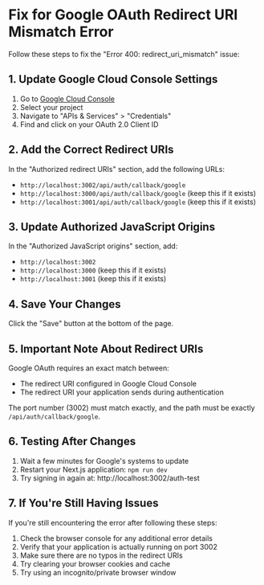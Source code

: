 # Fix for Google OAuth Redirect URI Mismatch Error

Follow these steps to fix the "Error 400: redirect_uri_mismatch" issue:

## 1. Update Google Cloud Console Settings

1. Go to [Google Cloud Console](https://console.cloud.google.com/)
2. Select your project
3. Navigate to "APIs & Services" > "Credentials"
4. Find and click on your OAuth 2.0 Client ID

## 2. Add the Correct Redirect URIs

In the "Authorized redirect URIs" section, add the following URLs:
- `http://localhost:3002/api/auth/callback/google`
- `http://localhost:3000/api/auth/callback/google` (keep this if it exists)
- `http://localhost:3001/api/auth/callback/google` (keep this if it exists)

## 3. Update Authorized JavaScript Origins

In the "Authorized JavaScript origins" section, add:
- `http://localhost:3002`
- `http://localhost:3000` (keep this if it exists)
- `http://localhost:3001` (keep this if it exists)

## 4. Save Your Changes

Click the "Save" button at the bottom of the page.

## 5. Important Note About Redirect URIs

Google OAuth requires an exact match between:
- The redirect URI configured in Google Cloud Console
- The redirect URI your application sends during authentication

The port number (3002) must match exactly, and the path must be exactly `/api/auth/callback/google`.

## 6. Testing After Changes

1. Wait a few minutes for Google's systems to update
2. Restart your Next.js application: `npm run dev`
3. Try signing in again at: http://localhost:3002/auth-test

## 7. If You're Still Having Issues

If you're still encountering the error after following these steps:

1. Check the browser console for any additional error details
2. Verify that your application is actually running on port 3002
3. Make sure there are no typos in the redirect URIs
4. Try clearing your browser cookies and cache
5. Try using an incognito/private browser window 